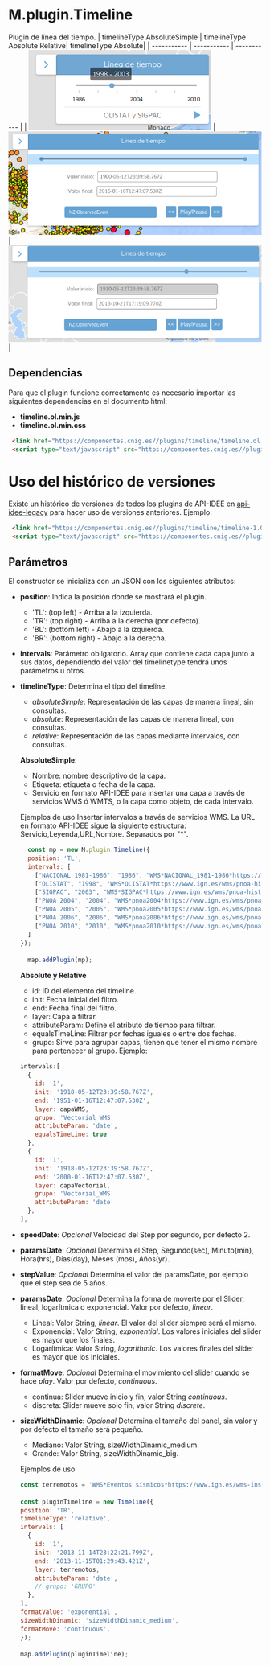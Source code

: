 # M.plugin.Timeline

Plugin de línea del tiempo.
| timelineType AbsoluteSimple  | timelineType Absolute Relative| timelineType Absolute|
| ----------- | ----------- | ----------- |
| ![Timeline Básico](./img/timeline_img.png "Timeline Básico")     | ![Timeline Dinámico](./img/timeline_imgDinamic.png "Timeline Dinámico")      | ![Timeline Absoluto](./img/timeline_imgDinamic2.png "Timeline Absoluto")      |


## Dependencias

Para que el plugin funcione correctamente es necesario importar las siguientes dependencias en el documento html:

- **timeline.ol.min.js**
- **timeline.ol.min.css**


```html
 <link href="https://componentes.cnig.es//plugins/timeline/timeline.ol.min.css" rel="stylesheet" />
 <script type="text/javascript" src="https://componentes.cnig.es//plugins/timeline/timeline.ol.min.js"></script>
```

# Uso del histórico de versiones

Existe un histórico de versiones de todos los plugins de API-IDEE en [api-idee-legacy](https://github.com/IGN-CNIG/API-IDEE/tree/master/api-idee-legacy/plugins) para hacer uso de versiones anteriores.
Ejemplo:
```html
 <link href="https://componentes.cnig.es//plugins/timeline/timeline-1.0.0.ol.min.css" rel="stylesheet" />
 <script type="text/javascript" src="https://componentes.cnig.es//plugins/timeline/timeline-1.0.0.ol.min.js"></script>
```

## Parámetros


El constructor se inicializa con un JSON con los siguientes atributos:

- **position**: Indica la posición donde se mostrará el plugin.
  - 'TL': (top left) - Arriba a la izquierda.
  - 'TR': (top right) - Arriba a la derecha (por defecto).
  - 'BL': (bottom left) - Abajo a la izquierda.
  - 'BR': (bottom right) - Abajo a la derecha.

- **intervals**: Parámetro obligatorio. Array que contiene cada capa junto a sus datos, dependiendo del valor del timelinetype tendrá unos parámetros u otros.

- **timelineType**: Determina el tipo del timeline.
  - _absoluteSimple_: Representación de las capas de manera lineal, sin consultas.
  - _absolute_: Representación de las capas de manera lineal, con consultas.
  - _relative_: Representación de las capas mediante intervalos, con consultas.

  **AbsoluteSimple**:
  - Nombre: nombre descriptivo de la capa.
  - Etiqueta: etiqueta o fecha de la capa.
  - Servicio en formato API-IDEE para insertar una capa a través de servicios WMS ó WMTS, o la capa como objeto, de cada intervalo.

  Ejemplos de uso
  Insertar intervalos a través de servicios WMS. La URL en formato API-IDEE sigue la siguiente estructura: Servicio,Leyenda,URL,Nombre. Separados por "*".
  ```javascript
    const mp = new M.plugin.Timeline({
    position: 'TL',
    intervals: [
      ["NACIONAL 1981-1986", "1986", "WMS*NACIONAL_1981-1986*https://www.ign.es/wms/pnoa-historico*NACIONAL_1981-1986"],
      ["OLISTAT", "1998", "WMS*OLISTAT*https://www.ign.es/wms/pnoa-historico*OLISTAT"],
      ["SIGPAC", "2003", "WMS*SIGPAC*https://www.ign.es/wms/pnoa-historico*SIGPAC"],
      ["PNOA 2004", "2004", "WMS*pnoa2004*https://www.ign.es/wms/pnoa-historico*pnoa2004"],
      ["PNOA 2005", "2005", "WMS*pnoa2005*https://www.ign.es/wms/pnoa-historico*pnoa2005"],
      ["PNOA 2006", "2006", "WMS*pnoa2006*https://www.ign.es/wms/pnoa-historico*pnoa2006"],
      ["PNOA 2010", "2010", "WMS*pnoa2010*https://www.ign.es/wms/pnoa-historico*pnoa2010"]
    ]
  });

    map.addPlugin(mp);
  ```

  **Absolute y Relative**
  - id: ID del elemento del timeline.
  - init: Fecha inicial del filtro.
  - end: Fecha final del filtro.
  - layer: Capa a filtrar.
  - attributeParam: Define el atributo de tiempo para filtrar.
  - equalsTimeLine: Filtrar por fechas iguales o entre dos fechas.
  - grupo: Sirve para agrupar capas, tienen que tener el mismo nombre para pertenecer al grupo. Ejemplo:
  ```javascript
  intervals:[
    {
      id: '1',
      init: '1918-05-12T23:39:58.767Z',
      end: '1951-01-16T12:47:07.530Z',
      layer: capaWMS,
      grupo: 'Vectorial_WMS'
      attributeParam: 'date',
      equalsTimeLine: true
    },
    {
      id: '1',
      init: '1918-05-12T23:39:58.767Z',
      end: '2000-01-16T12:47:07.530Z',
      layer: capaVectorial,
      grupo: 'Vectorial_WMS'
      attributeParam: 'date'
    },
  ],
  ```
- **speedDate**: _Opcional_ Velocidad del Step por segundo, por defecto 2.
- **paramsDate**: _Opcional_ Determina el Step, Segundo(sec), Minuto(min), Hora(hrs), Días(day), Meses (mos), Años(yr).
- **stepValue**: _Opcional_ Determina el valor del paramsDate, por ejemplo que el step sea de 5 años.
- **paramsDate**: _Opcional_  Determina la forma de moverte por el Slider, lineal, logarítmica o exponencial. Valor por defecto, _linear_.
  - Lineal: Valor String, _linear_. El valor del slider siempre será el mismo.
  - Exponencial: Valor String, _exponential_. Los valores iniciales del slider es mayor que los finales.
  - Logarítmica: Valor String, _logarithmic_. Los valores finales del slider es mayor que los iniciales.
- **formatMove**: _Opcional_  Determina el movimiento del slider cuando se hace _play_. Valor por defecto, _continuous_.
  - continua: Slider mueve inicio y fin, valor String _continuous_.
  - discreta: Slider mueve solo fin, valor String _discrete_.
- **sizeWidthDinamic**: _Opcional_  Determina el tamaño del panel, sin valor y por defecto el tamaño será pequeño.
  - Mediano: Valor String, sizeWidthDinamic_medium.
  - Grande: Valor String, sizeWidthDinamic_big.

  Ejemplos de uso
  ```javascript
  const terremotos = 'WMS*Eventos sísmicos*https://www.ign.es/wms-inspire/geofisica*NZ.ObservedEvent'

  const pluginTimeline = new Timeline({
  position: 'TR',
  timelineType: 'relative',
  intervals: [
    {
      id: '1',
      init: '2013-11-14T23:22:21.799Z',
      end: '2013-11-15T01:29:43.421Z',
      layer: terremotos,
      attributeParam: 'date',
      // grupo: 'GRUPO'
    },
  ],
  formatValue: 'exponential',
  sizeWidthDinamic: 'sizeWidthDinamic_medium',
  formatMove: 'continuous',
  }); 

  map.addPlugin(pluginTimeline);
  ```
